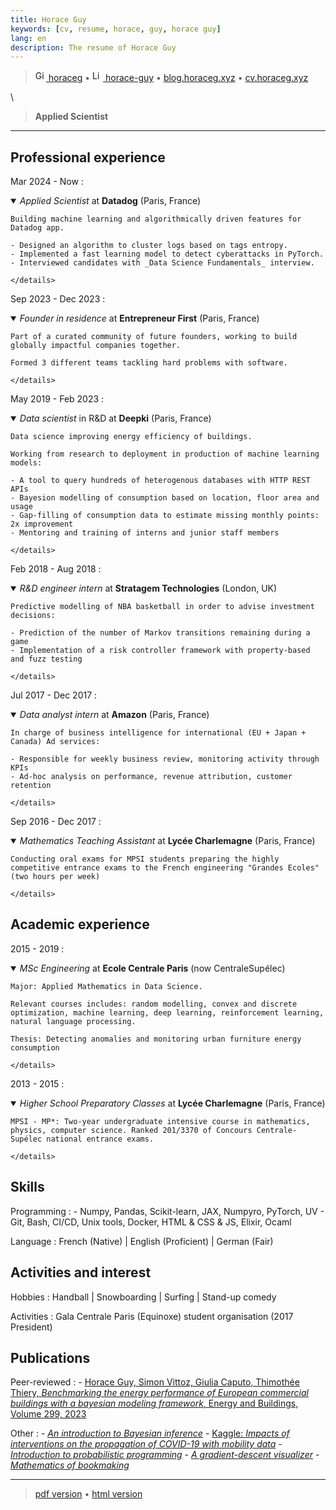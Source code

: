 ```yaml
---
title: Horace Guy
keywords: [cv, resume, horace, guy, horace guy]
lang: en
description: The resume of Horace Guy
---
```


> <a href="https://github.com/horaceg" target="_blank" rel="noopener">
> <img src="https://upload.wikimedia.org/wikipedia/commons/9/91/Octicons-mark-github.svg" height="17px" width="17px" alt="Github logo">
> horaceg</a>
> • 
> <a href="https://linkedin.com/in/horace-guy" target="_blank" rel="noopener">
> <img src="https://cdn-icons-png.flaticon.com/512/174/174857.png" height="17px" width="17px" alt="Linkedin logo"> 
> horace-guy</a>
> • 
> <a href="https://blog.horaceg.xyz" target="_blank" rel="noopener">
> blog.horaceg.xyz</a>
> • 
> <a href="https://cv.horaceg.xyz" target="_blank">
> cv.horaceg.xyz</a>
\

<!-- ---- -->

> **Applied Scientist**

----

## Professional experience

Mar 2024 - Now
:   <details open><summary>*Applied Scientist* at **Datadog** (Paris, France)</summary>

    Building machine learning and algorithmically driven features for Datadog app.

    - Designed an algorithm to cluster logs based on tags entropy.
    - Implemented a fast learning model to detect cyberattacks in PyTorch.
    - Interviewed candidates with _Data Science Fundamentals_ interview. 
    
    </details>

Sep 2023 - Dec 2023
:   <details open><summary>*Founder in residence* at **Entrepreneur First** (Paris, France)</summary>

    Part of a curated community of future founders, working to build globally impactful companies together.

    Formed 3 different teams tackling hard problems with software.
    
    </details>

May 2019 - Feb 2023
:   <details open><summary>*Data scientist* in R&D at **Deepki** (Paris, France)</summary>
    
    Data science improving energy efficiency of buildings. 
    
    Working from research to deployment in production of machine learning models:
    
    - A tool to query hundreds of heterogenous databases with HTTP REST APIs
    - Bayesion modelling of consumption based on location, floor area and usage
    - Gap-filling of consumption data to estimate missing monthly points: 2x improvement
    - Mentoring and training of interns and junior staff members

    </details>

Feb 2018 - Aug 2018
:   <details open><summary>*R&D engineer intern* at **Stratagem Technologies** (London, UK)</summary>

    Predictive modelling of NBA basketball in order to advise investment decisions:

    - Prediction of the number of Markov transitions remaining during a game
    - Implementation of a risk controller framework with property-based and fuzz testing

    </details>

Jul 2017 - Dec 2017
:   <details open> <summary>*Data analyst intern* at **Amazon** (Paris, France)</summary>

    In charge of business intelligence for international (EU + Japan + Canada) Ad services:

    - Responsible for weekly business review, monitoring activity through KPIs
    - Ad-hoc analysis on performance, revenue attribution, customer retention

    </details>

Sep 2016 - Dec 2017
:   <details open><summary>*Mathematics Teaching Assistant* at **Lycée Charlemagne** (Paris, France)</summary>

    Conducting oral exams for MPSI students preparing the highly competitive entrance exams to the French engineering "Grandes Ecoles" (two hours per week)

    </details>

## Academic experience

2015 - 2019
:   <details open><summary>*MSc Engineering* at **Ecole Centrale Paris** (now CentraleSupélec)</summary>

    Major: Applied Mathematics in Data Science.

    Relevant courses includes: random modelling, convex and discrete optimization, machine learning, deep learning, reinforcement learning, natural language processing.

    Thesis: Detecting anomalies and monitoring urban furniture energy consumption

    </details>

2013 - 2015
:   <details open><summary>*Higher School Preparatory Classes* at **Lycée Charlemagne** (Paris, France)</summary>

    MPSI - MP*: Two-year undergraduate intensive course in mathematics, physics, computer science. Ranked 201/3370 of Concours Centrale-Supélec national entrance exams.

    </details>

## Skills

Programming
:   - Numpy, Pandas, Scikit-learn, JAX, Numpyro, PyTorch, UV
    - Git, Bash, CI/CD, Unix tools, Docker, HTML & CSS & JS, Elixir, Ocaml

Language
:   French (Native) | English (Proficient) | German (Fair)

## Activities and interest

Hobbies
:   Handball | Snowboarding | Surfing | Stand-up comedy

Activities
:   Gala Centrale Paris (Equinoxe) student organisation (2017 President)

## Publications

Peer-reviewed
:   - [Horace Guy, Simon Vittoz, Giulia Caputo, Thimothée Thiery,
_Benchmarking the energy performance of European commercial buildings with a bayesian modeling framework_,
Energy and Buildings,
Volume 299,
2023
](https://www.sciencedirect.com/science/article/abs/pii/S0378778823008253)

Other
:   - [_An introduction to Bayesian inference_](https://blog.horaceg.xyz/posts/bayes)
    - [Kaggle: _Impacts of interventions on the propagation of COVID-19 with mobility data_](https://www.kaggle.com/achyrogue/impact-of-interventions-through-mobility-data)
    - [_Introduction to probabilistic programming_](https://observablehq.com/@horaceg/probabilistic-programming)
    - [_A gradient-descent visualizer_](https://gradfront.pages.dev/)
    - [_Mathematics of bookmaking_](https://blog.horaceg.xyz/posts/betting-theory/)

----

> [pdf version](https://cv.horaceg.xyz/horace_guy.pdf) •
> [html version](https://cv.horaceg.xyz)
